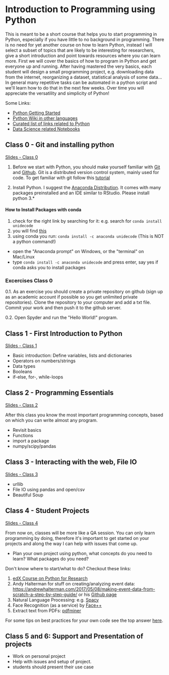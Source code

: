 # Introduction to Programming using Python
This is meant to be a short course that helps you to start programming in Python, especially if you have little to no background in programming. There is no need for yet another course on how to learn Python, instead I will select a subset of topics that are likely to be interesting for researchers, give a short introduction and point towards resources where you can learn more. First we will cover the basics of how to program in Python and get everyone up and running. After having mastered the very basics, each student will design a small programming project, e.g. downloading data from the internet, reorganizing a dataset, statistical analysis of some data... In general many repetitive tasks can be automated in a python script and we'll learn how to do that in the next few weeks. Over time you will appreciate the versatility and simplicity of Python!

Some Links:
* [Python Getting Started](https://www.python.org/about/gettingstarted/)
* [Python Wiki in other languages](https://wiki.python.org/moin/Languages)
* [Curated list of links related to Python](https://github.com/vinta/awesome-python)
* [Data Science related Notebooks](https://github.com/donnemartin/data-science-ipython-notebooks)

## Class 0 - Git and installing python

[Slides - Class 0](https://gitpitch.com/chrished/intro_prog_py/master?p=class0)

1. Before we start with Python, you should make yourself familiar with [Git](https://git-scm.com/) and [Github](https://github.com/). Git is a distributed version control system, mainly used for code.  To get familiar with git follow this [tutorial](https://try.github.io)

2. Install Python. I suggest the [Anaconda Distribution](https://www.anaconda.com/download). It comes with many packages preinstalled and an IDE similar to RStudio. Please install python 3.*


#### How to Install Packages with conda
1. check for the right link by searching for it: e.g. search for `conda install unidecode`
2. you will find [this](https://anaconda.org/anaconda/unidecode)
3. using conda you run: `conda install -c anaconda unidecode` (This is NOT a python command!)
  * open the "Anaconda prompt" on Windows, or the "terminal" on Mac/Linux
  * type `conda install -c anaconda unidecode` and press enter, say yes if conda asks you to install packages

### Excercises Class 0
0.1. As an exercise you should create a private repository on github (sign up as an academic account if possible so you get unlimited private repositories).  Clone the repository to your computer and add a txt file. Commit your work and then push it to the github server.

0.2. Open Spyder and run the "Hello World!" program.

## Class 1 - First Introduction to Python

[Slides - Class 1](https://gitpitch.com/chrished/intro_prog_py/master?p=class1)

* Basic introduction: Define variables, lists and dictionaries
* Operators on numbers/strings
* Data types
* Booleans
* if-else, for-, while-loops

## Class 2 - Programming Essentials

[Slides - Class 2](https://gitpitch.com/chrished/intro_prog_py/master?p=class2)

After this class you know the most important programming concepts, based on which you can write almost any program.

* Revisit basics
* Functions
* import a package
* numpy/scipy/pandas


## Class 3 - Interacting with the web, File IO
[Slides - Class 3](https://gitpitch.com/chrished/intro_prog_py/master?p=class3)

* urllib
* File IO using pandas and open/csv
* Beautiful Soup


## Class 4 - Student Projects
[Slides - Class 4](https://gitpitch.com/chrished/intro_prog_py/master?p=class4)


From now on, classes will be more like a QA session. You can only learn programming by doing, therefore it's important to get started on your projects and along the way I can help with issues that come up.

* Plan your own project using python, what concepts do you need to learn? What packages do you need?

Don't know where to start/what to do? Checkout these links:

1. [edX Course on Python for Research](https://courses.edx.org/courses/course-v1:HarvardX+PH526x+1T2018/course/)
2. Andy Halterman for stuff on creating/analyzing event data: https://andrewhalterman.com/2017/05/08/making-event-data-from-scratch-a-step-by-step-guide/ or his [Github page](https://github.com/ahalterman?tab=repositories)
3. Natural Language Processing: e.g. [Spacy](https://spacy.io/)
4. Face Recognition (as a service) by [Face++](https://www.faceplusplus.com/)
5. Extract text from PDFs: [pdfminer](https://github.com/euske/pdfminer)

For some tips on best practices for your own code see the top answer [here](https://stackoverflow.com/questions/356161/python-coding-standards-best-practices).

## Class 5 and 6: Support and Presentation of projects
* Work on personal project
* Help with issues and setup of project.
* students should present their use case
